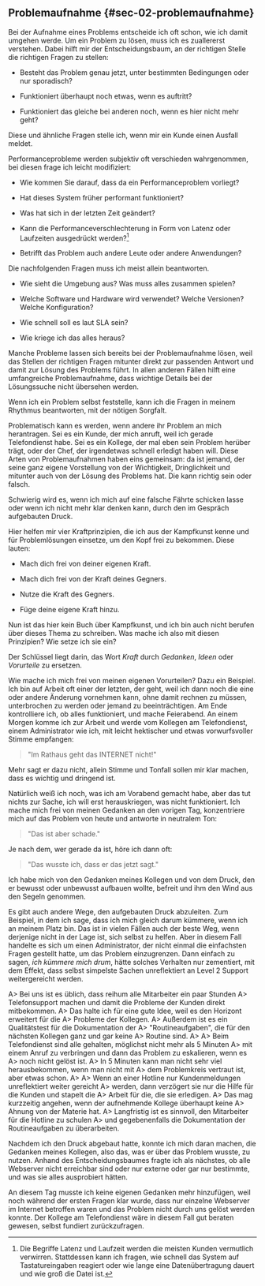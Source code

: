 
## Problemaufnahme {#sec-02-problemaufnahme}

Bei der Aufnahme eines Problems entscheide ich oft schon, wie ich damit
umgehen werde.
Um ein Problem zu lösen, muss ich es zuallererst verstehen.
Dabei hilft mir der Entscheidungsbaum, an der
richtigen Stelle die richtigen Fragen zu stellen:

*   Besteht das Problem genau jetzt, unter bestimmten Bedingungen oder nur
    sporadisch?

*   Funktioniert überhaupt noch etwas, wenn es auftritt?

*   Funktioniert das gleiche bei anderen noch, wenn es hier nicht mehr geht?

Diese und ähnliche Fragen stelle ich, wenn mir ein Kunde einen Ausfall
meldet.

Performanceprobleme werden subjektiv oft verschieden wahrgenommen, bei diesen
frage ich leicht modifiziert:

*   Wie kommen Sie darauf, dass da ein Performanceproblem vorliegt?

*   Hat dieses System früher performant funktioniert?

*   Was hat sich in der letzten Zeit geändert?

*   Kann die Performanceverschlechterung in Form von Latenz oder Laufzeiten
    ausgedrückt werden?[^latenzlaufzeit]

*   Betrifft das Problem auch andere Leute oder andere Anwendungen?

[^latenzlaufzeit]: Die Begriffe Latenz und Laufzeit werden die meisten Kunden
    vermutlich verwirren. Stattdessen kann ich fragen, wie schnell das System
    auf Tastatureingaben reagiert oder wie lange eine Datenübertragung dauert
    und wie groß die Datei ist.

Die nachfolgenden Fragen muss ich meist allein beantworten.

*   Wie sieht die Umgebung aus? Was muss alles zusammen spielen?

*   Welche Software und Hardware wird verwendet? Welche Versionen? Welche
    Konfiguration?

*   Wie schnell soll es laut SLA sein?

*   Wie kriege ich das alles heraus?

Manche Probleme lassen sich bereits bei der Problemaufnahme lösen, weil das
Stellen der richtigen Fragen mitunter direkt zur passenden Antwort und damit
zur Lösung des Problems führt.
In allen anderen Fällen hilft eine umfangreiche Problemaufnahme, dass wichtige
Details bei der Lösungssuche nicht übersehen werden.

Wenn ich ein Problem selbst feststelle, kann ich die Fragen in meinem
Rhythmus beantworten, mit der nötigen Sorgfalt.

Problematisch kann es werden, wenn andere ihr Problem an mich herantragen.
Sei es ein Kunde, der mich anruft, weil ich gerade Telefondienst habe.
Sei es ein Kollege, der mal eben sein Problem herüber trägt, oder der Chef,
der irgendetwas schnell erledigt haben will.
Diese Arten von Problemaufnahmen haben eins gemeinsam: da ist jemand, der
seine ganz eigene Vorstellung von der Wichtigkeit, Dringlichkeit und mitunter
auch von der Lösung des Problems hat.
Die kann richtig sein oder falsch.

Schwierig wird es, wenn ich mich auf eine falsche Fährte
schicken lasse oder wenn ich nicht mehr klar denken kann, durch den
im Gespräch aufgebauten Druck.

Hier helfen mir vier Kraftprinzipien, die ich aus der Kampfkunst
kenne und für Problemlösungen einsetze, um den Kopf frei zu bekommen.
Diese lauten:

*  Mach dich frei von deiner eigenen Kraft.

*  Mach dich frei von der Kraft deines Gegners.

*  Nutze die Kraft des Gegners.

*  Füge deine eigene Kraft hinzu.

Nun ist das hier kein Buch über Kampfkunst, und ich bin auch nicht berufen
über dieses Thema zu schreiben.
Was mache ich also mit diesen Prinzipien?
Wie setze ich sie ein?

Der Schlüssel liegt darin, das Wort *Kraft* durch *Gedanken*, *Ideen* oder
*Vorurteile* zu ersetzen.

Wie mache ich mich frei von meinen eigenen Vorurteilen?
Dazu ein Beispiel.
Ich bin auf Arbeit oft einer der letzten, der geht, weil ich dann
noch die eine oder andere Änderung vornehmen kann, ohne damit rechnen zu
müssen, unterbrochen zu werden oder jemand zu beeinträchtigen.
Am Ende kontrolliere ich, ob alles funktioniert, und mache Feierabend.
An einem Morgen komme ich zur Arbeit und werde vom Kollegen am
Telefondienst, einem Administrator wie ich,
mit leicht hektischer und etwas vorwurfsvoller Stimme empfangen:

> "Im Rathaus geht das INTERNET nicht!"

Mehr sagt er dazu nicht, allein Stimme und Tonfall sollen mir klar machen,
dass es wichtig und dringend ist.

Natürlich weiß ich noch, was ich am Vorabend gemacht habe, aber das tut
nichts zur Sache, ich will erst herauskriegen, was nicht funktioniert.
Ich mache mich frei von meinen Gedanken an den vorigen Tag,
konzentriere mich auf das Problem von heute und antworte in neutralem Ton:

> "Das ist aber schade."

Je nach dem, wer gerade da ist, höre ich dann oft:

> "Das wusste ich, dass er das jetzt sagt."

Ich habe mich von den Gedanken meines Kollegen und von dem Druck, den er
bewusst oder unbewusst aufbauen wollte, befreit und ihm den Wind aus den
Segeln genommen.

Es gibt auch andere Wege, den aufgebauten Druck abzuleiten.
Zum Beispiel, in dem ich sage, dass ich mich gleich darum kümmere, wenn
ich an meinem Platz bin.
Das ist in vielen Fällen auch der beste Weg, wenn derjenige
nicht in der Lage ist, sich selbst zu helfen.
Aber in diesem Fall handelte es sich um einen Administrator, der nicht
einmal die einfachsten Fragen gestellt hatte, um das Problem einzugrenzen.
Dann einfach zu sagen, *ich kümmere mich drum*, hätte solches Verhalten nur
zementiert, mit dem Effekt, dass selbst simpelste Sachen unreflektiert an
Level 2 Support weitergereicht werden.

A> Bei uns ist es üblich, dass reihum alle Mitarbeiter ein paar Stunden
A> Telefonsupport machen und damit die Probleme der Kunden direkt mitbekommen.
A> Das halte ich für eine gute Idee, weil es den Horizont erweitert für die
A> Probleme der Kollegen.
A> Außerdem ist es ein Qualitätstest für die Dokumentation der
A> "Routineaufgaben", die für den nächsten Kollegen ganz und gar keine
A> Routine sind.
A> 
A> Beim Telefondienst sind alle gehalten, möglichst nicht mehr als 5 Minuten
A> mit einem Anruf zu verbringen und dann das Problem zu eskalieren, wenn es
A> noch nicht gelöst ist.
A> In 5 Minuten kann man nicht sehr viel herausbekommen, wenn man nicht mit
A> dem Problemkreis vertraut ist, aber etwas schon.
A> 
A> Wenn an einer Hotline nur Kundenmeldungen unreflektiert weiter gereicht
A> werden, dann verzögert sie nur die Hilfe für die Kunden und stapelt die
A> Arbeit für die, die sie erledigen.
A> Das mag kurzzeitig angehen, wenn der aufnehmende Kollege überhaupt keine
A> Ahnung von der Materie hat.
A> Langfristig ist es sinnvoll, den Mitarbeiter für die Hotline zu schulen
A> und gegebenenfalls die Dokumentation der Routineaufgaben zu überarbeiten.

Nachdem ich den Druck abgebaut hatte, konnte ich mich daran machen,
die Gedanken meines Kollegen, also das, was er über das Problem wusste,
zu nutzen.
Anhand des Entscheidungsbaumes fragte ich als nächstes, ob alle Webserver
nicht erreichbar sind oder nur externe oder gar nur bestimmte, und
was sie alles ausprobiert hätten.

An diesem Tag musste ich keine eigenen Gedanken mehr hinzufügen, weil noch
während der ersten Fragen klar wurde, dass nur einzelne Webserver im
Internet betroffen waren und das Problem nicht durch uns gelöst werden
konnte.
Der Kollege am Telefondienst wäre in diesem Fall gut beraten gewesen,
selbst fundiert zurückzufragen.

